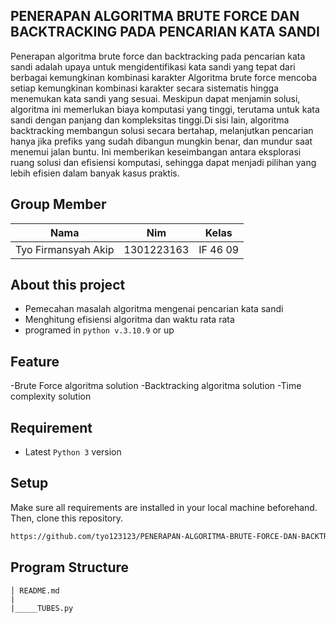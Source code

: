 ## PENERAPAN ALGORITMA BRUTE FORCE DAN BACKTRACKING PADA PENCARIAN KATA SANDI


Penerapan algoritma brute force dan backtracking pada pencarian kata sandi adalah upaya untuk mengidentifikasi kata sandi yang tepat dari berbagai kemungkinan kombinasi karakter Algoritma brute force mencoba setiap kemungkinan kombinasi karakter secara sistematis hingga menemukan kata sandi yang sesuai. Meskipun dapat menjamin solusi, algoritma ini memerlukan biaya komputasi yang tinggi, terutama untuk kata sandi dengan panjang dan kompleksitas tinggi.Di sisi lain, algoritma backtracking membangun solusi secara bertahap, melanjutkan pencarian hanya jika prefiks yang sudah dibangun mungkin benar, dan mundur saat menemui jalan buntu. Ini memberikan keseimbangan antara eksplorasi ruang solusi dan efisiensi komputasi, sehingga dapat menjadi pilihan yang lebih efisien dalam banyak kasus praktis.

## Group Member
|       Nama        |    Nim   |  Kelas |
|-------------------|----------|--------|
|Tyo Firmansyah Akip|1301223163|IF 46 09|

## About this project
- Pemecahan masalah algoritma mengenai pencarian kata sandi
- Menghitung efisiensi algoritma dan waktu rata rata
- programed in `python v.3.10.9` or up

## Feature
-Brute Force algoritma solution
-Backtracking algoritma solution
-Time complexity solution

## Requirement
- Latest `Python 3` version

## Setup
Make sure all requirements are installed in your local machine beforehand. Then, clone this repository.
```bash
https://github.com/tyo123123/PENERAPAN-ALGORITMA-BRUTE-FORCE-DAN-BACKTRACKING-PADA-PENCARIAN-KATA-SANDI.git
```

## Program Structure
```
│ README.md
|
|_____TUBES.py

